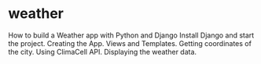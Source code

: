 # weather
How to build a Weather app with Python and Django Install Django and start the project. Creating the App. Views and Templates. Getting coordinates of the city. Using ClimaCell API. Displaying the weather data.
